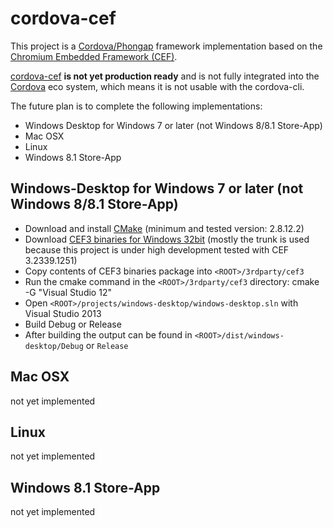 # cordova-cef #
This project is a [Cordova/Phongap](http://cordova.apache.org "Cordova") framework implementation based on the [Chromium Embedded Framework (CEF)](https://code.google.com/p/chromiumembedded "Chromium Embedded Framework (CEF)"). 

[cordova-cef](https://github.com/hsimpson/cordova-cef "cordova-cef") **is not yet production ready** and is not fully integrated into the [Cordova](http://cordova.apache.org "Cordova") eco system, which means it is not usable with the cordova-cli.

The future plan is to complete the following implementations:

- Windows Desktop for Windows 7 or later (not Windows 8/8.1 Store-App)
- Mac OSX
- Linux
- Windows 8.1 Store-App


## Windows-Desktop for Windows 7 or later (not Windows 8/8.1 Store-App) ##
- Download and install [CMake](http://www.cmake.org/) (minimum and tested version: 2.8.12.2)
- Download [CEF3 binaries for Windows 32bit](http://cefbuilds.com "CEF3 binaries for Windows") (mostly the trunk is used because this project is under high development tested with CEF 3.2339.1251)
- Copy contents of CEF3 binaries package into `<ROOT>/3rdparty/cef3`
- Run the cmake command in the `<ROOT>/3rdparty/cef3` directory:
    cmake -G "Visual Studio 12"
- Open `<ROOT>/projects/windows-desktop/windows-desktop.sln` with Visual Studio 2013
- Build Debug or Release
- After building the output can be found in `<ROOT>/dist/windows-desktop/Debug` or `Release`


## Mac OSX ##
not yet implemented


## Linux ##
not yet implemented


## Windows 8.1 Store-App
not yet implemented
